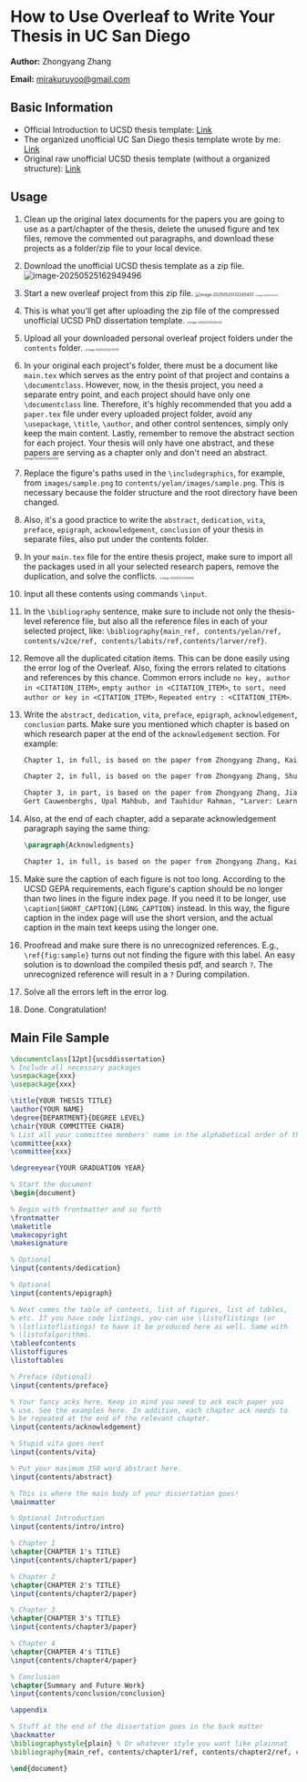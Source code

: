# How to Use Overleaf to Write Your Thesis in UC San Diego

**Author:** Zhongyang Zhang

**Email:** mirakuruyoo@gmail.com

## Basic Information

- Official Introduction to UCSD thesis template: [Link](https://grad.ucsd.edu/academics/preparing-to-graduate/dissertation-thesis-template.html)
- The organized unofficial UC San Diego thesis template wrote by me: [Link](https://github.com/miracleyoo/UC-San-Diego-Unofficial-Dissertation-Thesis-Organized-Template)
- Original raw unofficial UCSD thesis template (without a organized structure): [Link](https://github.com/stevecheckoway/ucsddissertation)

## Usage

1. Clean up the original latex documents for the papers you are going to use as a part/chapter of the thesis, delete the unused figure and tex files, remove the commented out paragraphs, and download these projects as a folder/zip file to your local device.

2. Download the unofficial UCSD thesis template as a zip file.
   ![image-20250525162949496](readme_assets/image-20250525162949496.png)

3. Start a new overleaf project from this zip file.
   <img src="readme_assets/image-20250525132245437.png" alt="image-20250525132245437" style="zoom:50%;" />
   <img src="readme_assets/image-20250525132117179.png" alt="image-20250525132117179" style="zoom:20%;" />

4. This is what you'll get after uploading the zip file of the compressed unofficial UCSD PhD dissertation template.
   <img src="readme_assets/image-20250525162555420.png" alt="image-20250525162555420" style="zoom:30%;" />

5. Upload all your downloaded personal overleaf project folders under the `contents` folder.
   <img src="readme_assets/image-20250525132747791.png" alt="image-20250525132747791" style="zoom:30%;" />

6. In your original each project's folder, there must be a document like `main.tex` which serves as the entry point of that project and contains a `\documentclass`. However, now, in the thesis project, you need a separate entry point, and each project should have only one `\documentclass` line. Therefore, it's highly recommended that you add a `paper.tex` file under every uploaded project folder, avoid any `\usepackage`, `\title`, `\author`, and other control sentences, simply only keep the main content. Lastly, remember to remove the abstract section for each project. Your thesis will only have one abstract, and these papers are serving as a chapter only and don't need an abstract.
   <img src="readme_assets/image-20250525134955148.png" alt="image-20250525134955148" style="zoom:30%;" />

7. Replace the figure's paths used in the `\includegraphics`, for example, from `images/sample.png` to `contents/yelan/images/sample.png`. This is necessary because the folder structure and the root directory have been changed.

8. Also, it's a good practice to write the `abstract`, `dedication`, `vita`, `preface`, `epigraph`, `acknowledgement`, `conclusion` of your thesis in separate files, also put under the contents folder.

9. In your `main.tex` file for the entire thesis project, make sure to import all the packages used in all your selected research papers, remove the duplication, and solve the conflicts.
   <img src="readme_assets/image-20250525135444061.png" alt="image-20250525135444061" style="zoom:30%;" />

10. Input all these contents using commands `\input`.

11. In the `\bibliography` sentence, make sure to include not only the thesis-level reference file, but also all the reference files in each of your selected project, like: `\bibliography{main_ref, contents/yelan/ref, contents/v2ce/ref, contents/labits/ref,contents/larver/ref}`.

12. Remove all the duplicated citation items. This can be done easily using the error log of the Overleaf. Also, fixing the errors related to citations and references by this chance. Common errors include `no key, author in <CITATION_ITEM>`, `empty author in <CITATION_ITEM>`, `to sort, need author or key in <CITATION_ITEM>`, `Repeated entry : <CITATION_ITEM>`.

13. Write the `abstract`, `dedication`, `vita`, `preface`, `epigraph`, `acknowledgement`, `conclusion` parts. Make sure you mentioned which chapter is based on which research paper at the end of the `acknowledgement` section. For example:
    ```tex
    Chapter 1, in full, is based on the paper from Zhongyang Zhang, Kaidong Chai, Haowen Yu, Ramzi Majaj, Francesca Walsh, Edward Wang, Upal Mahbub, Hava Siegelmann, Donghyun Kim, and Tauhidur Rahman, "Neuromorphic high-frequency 3D dancing pose estimation in dynamic environment" published in Neurocomputing, Volume 547, 2023, 126388, ISSN 0925-2312. The dissertation author is the primary investigator and author of this paper.
    
    Chapter 2, in full, is based on the paper from Zhongyang Zhang, Shuyang Cui, Kaidong Chai, Haowen Yu, Subhasis Dasgupta, Upal Mahbub, and Tauhidur Rahman, "V2CE: Video to Continuous Events Simulator" published in 2024 IEEE International Conference on Robotics and Automation (ICRA), Yokohama, Japan, 2024, pp. 12455-12461. The dissertation author is the primary investigator and author of this paper.
    
    Chapter 3, in part, is based on the paper from Zhongyang Zhang, Jiacheng Qiu, 
    Gert Cauwenberghs, Upal Mahbub, and Tauhidur Rahman, "Larver: Learning Alignment and Representation for Versatile Event Regeneration" currently being prepared for submission. The dissertation author is the primary investigator and author of this paper.
    ```

14. Also, at the end of each chapter, add a separate acknowledgement paragraph saying the same thing:
    ```tex
    \paragraph{Acknowledgments}
    
    Chapter 1, in full, is based on the paper from Zhongyang Zhang, Kaidong Chai, Haowen Yu, Ramzi Majaj, Francesca Walsh, Edward Wang, Upal Mahbub, Hava Siegelmann, Donghyun Kim, and Tauhidur Rahman, "Neuromorphic high-frequency 3D dancing pose estimation in dynamic environment" published in Neurocomputing, Volume 547, 2023, 126388, ISSN 0925-2312. The dissertation author is the primary investigator and author of this paper.
    ```

15. Make sure the caption of each figure is not too long. According to the UCSD GEPA requirements, each figure's caption should be no longer than two lines in the figure index page. If you need it to be longer, use `\caption[SHORT_CAPTION]{LONG_CAPTION}` instead. In this way, the figure caption in the index page will use the short version, and the actual caption in the main text keeps using the longer one.

16. Proofread and make sure there is no unrecognized references. E.g., `\ref{fig:sample}` turns out not finding the figure with this label. An easy solution is to download the compiled thesis pdf, and search `?`. The unrecognized reference will result in a `?` During compilation.

17. Solve all the errors left in the error log.

18. Done. Congratulation! 

## Main File Sample

```tex
\documentclass[12pt]{ucsddissertation}
% Include all necessary packages
\usepackage{xxx}
\usepackage{xxx}

\title{YOUR THESIS TITLE}
\author{YOUR NAME}
\degree{DEPARTMENT}{DEGREE LEVEL}
\chair{YOUR COMMITTEE CHAIR}
% List all your committee members' name in the alphabetical order of their last name
\committee{xxx}
\committee{xxx}

\degreeyear{YOUR GRADUATION YEAR}

% Start the document
\begin{document}

% Begin with frontmatter and so forth
\frontmatter
\maketitle
\makecopyright
\makesignature

% Optional
\input{contents/dedication}

% Optional
\input{contents/epigraph}

% Next comes the table of contents, list of figures, list of tables,
% etc. If you have code listings, you can use \listoflistings (or
% \lstlistoflistings) to have it be produced here as well. Same with
% \listofalgorithms.
\tableofcontents
\listoffigures
\listoftables

% Preface (Optional)
\input{contents/preface}

% Your fancy acks here. Keep in mind you need to ack each paper you
% use. See the examples here. In addition, each chapter ack needs to
% be repeated at the end of the relevant chapter.
\input{contents/acknowledgement}

% Stupid vita goes next
\input{contents/vita}

% Put your maximum 350 word abstract here.
\input{contents/abstract}

% This is where the main body of your dissertation goes!
\mainmatter

% Optional Introduction
\input{contents/intro/intro}

% Chapter 1
\chapter{CHAPTER 1's TITLE}
\input{contents/chapter1/paper}

% Chapter 2
\chapter{CHAPTER 2's TITLE}
\input{contents/chapter2/paper}

% Chapter 3
\chapter{CHAPTER 3's TITLE}
\input{contents/chapter3/paper}

% Chapter 4
\chapter{CHAPTER 4's TITLE}
\input{contents/chapter4/paper}

% Conclusion
\chapter{Summary and Future Work}
\input{contents/conclusion/conclusion}

\appendix

% Stuff at the end of the dissertation goes in the back matter
\backmatter
\bibliographystyle{plain} % Or whatever style you want like plainnat
\bibliography{main_ref, contents/chapter1/ref, contents/chapter2/ref, contents/chapter3/ref,contents/chapter4/ref}

\end{document}
```


